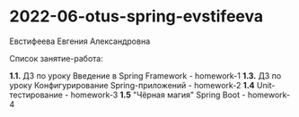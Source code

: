 # 2022-06-otus-spring-evstifeeva

Евстифеева Евгения Александровна

Список занятие-работа:

**1.1.** ДЗ по уроку Введение в Spring Framework - homework-1
**1.3.** ДЗ по уроку Конфигурирование Spring-приложений - homework-2
**1.4** Unit-тестирование - homework-3
**1.5** "Чёрная магия" Spring Boot - homework-4
